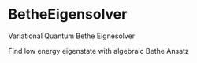 # BetheEigensolver

Variational Quantum Bethe Eignesolver

Find low energy eigenstate with algebraic Bethe Ansatz
